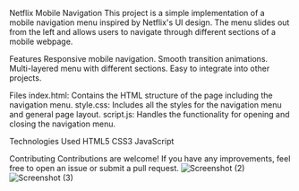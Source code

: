 Netflix Mobile Navigation
This project is a simple implementation of a mobile navigation menu inspired by Netflix's UI design. 
The menu slides out from the left and allows users to navigate through different sections of a mobile webpage.


Features
Responsive mobile navigation.
Smooth transition animations.
Multi-layered menu with different sections.
Easy to integrate into other projects.

Files
index.html: Contains the HTML structure of the page including the navigation menu.
style.css: Includes all the styles for the navigation menu and general page layout.
script.js: Handles the functionality for opening and closing the navigation menu.

Technologies Used
HTML5
CSS3
JavaScript

Contributing
Contributions are welcome! If you have any improvements, feel free to open an issue or submit a pull request.
![Screenshot (2)](https://github.com/user-attachments/assets/59e09d5f-9d68-4cee-94bf-8737c32163d5)
![Screenshot (3)](https://github.com/user-attachments/assets/b9b70bf2-11ae-42d8-b658-fcf804d5869c)
